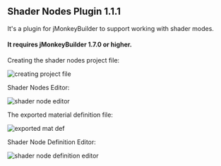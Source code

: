 ## Shader Nodes Plugin 1.1.1

It's a plugin for jMonkeyBuilder to support working with shader modes.

#### It requires jMonkeyBuilder 1.7.0 or higher.

Creating the shader nodes project file:

![creating project file](https://i.imgur.com/XqCWbcC.png)

Shader Nodes Editor:

![shader node editor](https://i.imgur.com/yF6LXip.png)

The exported material definition file:

![exported mat def](https://i.imgur.com/up12TsF.png)

Shader Node Definition Editor:

![shader node definition editor](https://i.imgur.com/3Z2FdMg.png)
